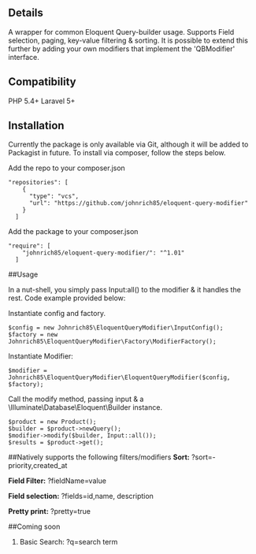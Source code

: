 ## Details
A wrapper for common Eloquent Query-builder usage. Supports Field selection, paging, key-value filtering & sorting. It is possible
to extend this further by adding your own modifiers that implement the 'QBModifier' interface.

## Compatibility
PHP          5.4+
Laravel      5+

## Installation
Currently the package is only available via Git, although it will be added to Packagist in future. To install via composer, follow
the steps below.

Add the repo to your composer.json
```
"repositories": [
    {
      "type": "vcs",
      "url": "https://github.com/johnrich85/eloquent-query-modifier"
    }
  ]
```

Add the package to your composer.json
```
"require": [
    "johnrich85/eloquent-query-modifier/": "^1.01"
  ]
```

##Usage

In a nut-shell, you simply pass Input:all() to the modifier & it handles the rest. Code example provided below:

Instantiate config and factory.
```
$config = new Johnrich85\EloquentQueryModifier\InputConfig();
$factory = new Johnrich85\EloquentQueryModifier\Factory\ModifierFactory();
```

Instantiate Modifier:
```
$modifier = Johnrich85\EloquentQueryModifier\EloquentQueryModifier($config, $factory);
```

Call the modify method, passing input & a \Illuminate\Database\Eloquent\Builder instance.
```
$product = new Product();
$builder = $product->newQuery();
$modifier->modify($builder, Input::all());
$results = $product->get();
```

##Natively supports the following filters/modifiers
**Sort:** ?sort=-priority,created_at

**Field Filter:** ?fieldName=value

**Field selection:** ?fields=id,name, description

**Pretty print:** ?pretty=true

##Coming soon

1. Basic Search: ?q=search term

